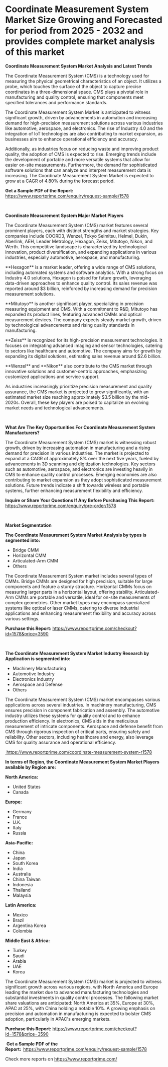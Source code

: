 <p><h1>Coordinate Measurement System Market Size Growing and Forecasted for period from 2025 - 2032 and provides complete market analysis of this market</h1></p><p><strong>Coordinate Measurement System Market Analysis and Latest Trends</strong></p>
<p><p>The Coordinate Measurement System (CMS) is a technology used for measuring the physical geometrical characteristics of an object. It utilizes a probe, which touches the surface of the object to capture precise coordinates in a three-dimensional space. CMS plays a pivotal role in manufacturing and quality control, ensuring that components meet specified tolerances and performance standards.</p><p>The Coordinate Measurement System Market is anticipated to witness significant growth, driven by advancements in automation and increasing demand for high-precision measurement solutions across various industries like automotive, aerospace, and electronics. The rise of Industry 4.0 and the integration of IoT technologies are also contributing to market expansion, as businesses aim to enhance operational efficiency and accuracy.</p><p>Additionally, as industries focus on reducing waste and improving product quality, the adoption of CMS is expected to rise. Emerging trends include the development of portable and more versatile systems that allow for easier on-site measurements. Furthermore, the demand for sophisticated software solutions that can analyze and interpret measurement data is increasing. The Coordinate Measurement System Market is expected to grow at a CAGR of 4.80% during the forecast period.</p></p>
<p><strong>Get a Sample PDF of the Report:&nbsp;</strong> <a href="https://www.reportprime.com/enquiry/request-sample/1578?utm_campaign=3549&utm_medium=2&utm_source=Github&utm_content=ia&utm_term=18032025&utm_id=coordinate-measurement-system">https://www.reportprime.com/enquiry/request-sample/1578</a></p>
<p>&nbsp;</p>
<p><strong>Coordinate Measurement System Major Market Players</strong></p>
<p><p>The Coordinate Measurement System (CMS) market features several prominent players, each with distinct strengths and market strategies. Key companies include COORD3, Wenzel, Tokyo Seimitsu, Helmel, Dukin, Aberlink, AEH, Leader Metrology, Hexagon, Zeiss, Mitutoyo, Nikon, and Werth. This competitive landscape is characterized by technological innovation, product diversification, and expanding applications in various industries, especially automotive, aerospace, and manufacturing.</p><p>**Hexagon** is a market leader, offering a wide range of CMS solutions, including automated systems and software analytics. With a strong focus on Industry 4.0 solutions, Hexagon is poised for future growth, leveraging data-driven approaches to enhance quality control. Its sales revenue was reported around $3 billion, reinforced by increasing demand for precision measurement solutions.</p><p>**Mitutoyo** is another significant player, specializing in precision measuring equipment and CMS. With a commitment to R&D, Mitutoyo has expanded its product lines, featuring advanced CMMs and optical measurement devices. The company expects steady market growth, driven by technological advancements and rising quality standards in manufacturing.</p><p>**Zeiss** is recognized for its high-precision measurement technologies. It focuses on integrating advanced imaging and sensor technologies, catering to sectors like healthcare and automotive. The company aims for growth by expanding its digital solutions, estimating sales revenue around $2.6 billion.</p><p>**Wenzel** and **Nikon** also contribute to the CMS market through innovative solutions and customer-centric approaches, emphasizing customized applications and service support.</p><p>As industries increasingly prioritize precision measurement and quality assurance, the CMS market is projected to grow significantly, with an estimated market size reaching approximately $3.5 billion by the mid-2020s. Overall, these key players are poised to capitalize on evolving market needs and technological advancements.</p></p>
<p>&nbsp;</p>
<p><strong>What Are The Key Opportunities For Coordinate Measurement System Manufacturers?</strong></p>
<p><p>The Coordinate Measurement System (CMS) market is witnessing robust growth, driven by increasing automation in manufacturing and a rising demand for precision in various industries. The market is projected to expand at a CAGR of approximately 8% over the next five years, fueled by advancements in 3D scanning and digitization technologies. Key sectors such as automotive, aerospace, and electronics are investing heavily in CMS to enhance quality control processes. Emerging economies are also contributing to market expansion as they adopt sophisticated measurement solutions. Future trends indicate a shift towards wireless and portable systems, further enhancing measurement flexibility and efficiency.</p></p>
<p><strong>Inquire or Share Your Questions If Any Before Purchasing This Report:</strong> <a href="https://www.reportprime.com/enquiry/pre-order/1578?utm_campaign=3549&utm_medium=2&utm_source=Github&utm_content=ia&utm_term=18032025&utm_id=coordinate-measurement-system">https://www.reportprime.com/enquiry/pre-order/1578</a></p>
<p>&nbsp;</p>
<p><strong>Market Segmentation</strong></p>
<p><strong>The Coordinate Measurement System Market Analysis by types is segmented into:</strong></p>
<p><ul><li>Bridge CMM</li><li>Horizontal CMM</li><li>Articulated-Arm CMM</li><li>Others</li></ul></p>
<p><p>The Coordinate Measurement System market includes several types of CMMs. Bridge CMMs are designed for high precision, suitable for large components and feature a sturdy structure. Horizontal CMMs focus on measuring larger parts in a horizontal layout, offering stability. Articulated-Arm CMMs are portable and versatile, ideal for on-site measurements of complex geometries. Other market types may encompass specialized systems like optical or laser CMMs, catering to diverse industrial applications and enhancing measurement flexibility and accuracy across various settings.</p></p>
<p><strong>Purchase this Report:&nbsp;</strong><a href="https://www.reportprime.com/checkout?id=1578&price=3590&utm_campaign=3549&utm_medium=2&utm_source=Github&utm_content=ia&utm_term=18032025&utm_id=coordinate-measurement-system">https://www.reportprime.com/checkout?id=1578&price=3590</a></p>
<p>&nbsp;</p>
<p><strong>The Coordinate Measurement System Market Industry Research by Application is segmented into:</strong></p>
<p><ul><li>Machinery Manufacturing</li><li>Automotive Industry</li><li>Electronics Industry</li><li>Aerospace and Defense</li><li>Others</li></ul></p>
<p><p>The Coordinate Measurement System (CMS) market encompasses various applications across several industries. In machinery manufacturing, CMS ensures precision in component fabrication and assembly. The automotive industry utilizes these systems for quality control and to enhance production efficiency. In electronics, CMS aids in the meticulous measurement of intricate components. Aerospace and defense benefit from CMS through rigorous inspection of critical parts, ensuring safety and reliability. Other sectors, including healthcare and energy, also leverage CMS for quality assurance and operational efficiency.</p></p>
<p><a href="https://www.reportprime.com/coordinate-measurement-system-r1578?utm_campaign=3549&utm_medium=2&utm_source=Github&utm_content=ia&utm_term=18032025&utm_id=coordinate-measurement-system">&nbsp;https://www.reportprime.com/coordinate-measurement-system-r1578</a></p>
<p><strong>In terms of Region, the Coordinate Measurement System Market Players available by Region are:</strong></p>
<p>
    <p> <strong> North America: </strong>
        <ul>
            <li>United States</li>
            <li>Canada</li>
        </ul>
        </p> 
    <p> <strong> Europe: </strong>
        <ul>
            <li>Germany</li>
            <li>France</li>
            <li>U.K.</li>
            <li>Italy</li>
            <li>Russia</li>
        </ul>
        </p> 
    <p> <strong> Asia-Pacific: </strong>
        <ul>
            <li>China</li>
            <li>Japan</li>
            <li>South Korea</li>
            <li>India</li>
            <li>Australia</li>
            <li>China Taiwan</li>
            <li>Indonesia</li>
            <li>Thailand</li>
            <li>Malaysia</li>
        </ul>
        </p> 
    <p> <strong> Latin America: </strong>
        <ul>
            <li>Mexico</li>
            <li>Brazil</li>
            <li>Argentina Korea</li>
            <li>Colombia</li>
        </ul>
        </p> 
    <p> <strong> Middle East & Africa: </strong>
        <ul>
            <li>Turkey</li>
            <li>Saudi</li>
            <li>Arabia</li>
            <li>UAE</li>
            <li>Korea</li>
        </ul>
    </p>
    </p>
<p><p>The Coordinate Measurement System (CMS) market is projected to witness significant growth across various regions, with North America and Europe leading the market due to advanced manufacturing technologies and substantial investments in quality control processes. The following market share valuations are anticipated: North America at 35%, Europe at 30%, APAC at 25%, with China holding a notable 10%. A growing emphasis on precision and automation in manufacturing is expected to bolster CMS adoption, particularly in APAC's emerging markets.</p></p>
<p><strong>Purchase this Report: </strong><a href="https://www.reportprime.com/checkout?id=1578&price=3590&utm_campaign=3549&utm_medium=2&utm_source=Github&utm_content=ia&utm_term=18032025&utm_id=coordinate-measurement-system">https://www.reportprime.com/checkout?id=1578&price=3590</a></p>
<p>&nbsp;<strong>Get a Sample PDF of the Report:&nbsp;&nbsp;</strong><a href="https://www.reportprime.com/enquiry/request-sample/1578?utm_campaign=3549&utm_medium=2&utm_source=Github&utm_content=ia&utm_term=18032025&utm_id=coordinate-measurement-system">https://www.reportprime.com/enquiry/request-sample/1578</a></p>
<p><strong></strong></p>
<p>Check more reports on <a href="https://www.reportprime.com/?utm_campaign=3549&utm_medium=2&utm_source=Github&utm_content=ia&utm_term=18032025&utm_id=coordinate-measurement-system">https://www.reportprime.com/</a></p>